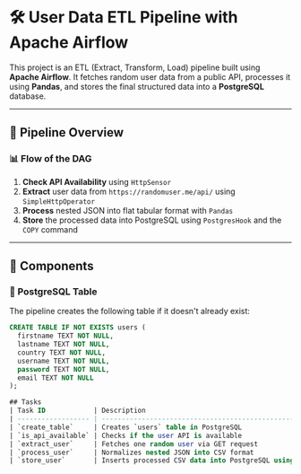 # 🛠️ User Data ETL Pipeline with Apache Airflow

This project is an ETL (Extract, Transform, Load) pipeline built using **Apache Airflow**. It fetches random user data from a public API, processes it using **Pandas**, and stores the final structured data into a **PostgreSQL** database.

---

## 🚀 Pipeline Overview

### 📊 Flow of the DAG

1. **Check API Availability** using `HttpSensor`
2. **Extract** user data from `https://randomuser.me/api/` using `SimpleHttpOperator`
3. **Process** nested JSON into flat tabular format with `Pandas`
4. **Store** the processed data into PostgreSQL using `PostgresHook` and the `COPY` command

---

## 🧩 Components

### 🐘 PostgreSQL Table

The pipeline creates the following table if it doesn't already exist:

```sql
CREATE TABLE IF NOT EXISTS users (
  firstname TEXT NOT NULL,
  lastname TEXT NOT NULL,
  country TEXT NOT NULL,
  username TEXT NOT NULL,
  password TEXT NOT NULL,
  email TEXT NOT NULL
);

## Tasks
| Task ID            | Description                                           |
| ------------------ | ----------------------------------------------------- |
| `create_table`     | Creates `users` table in PostgreSQL                   |
| `is_api_available` | Checks if the user API is available                   |
| `extract_user`     | Fetches one random user via GET request               |
| `process_user`     | Normalizes nested JSON into CSV format                |
| `store_user`       | Inserts processed CSV data into PostgreSQL using COPY |


